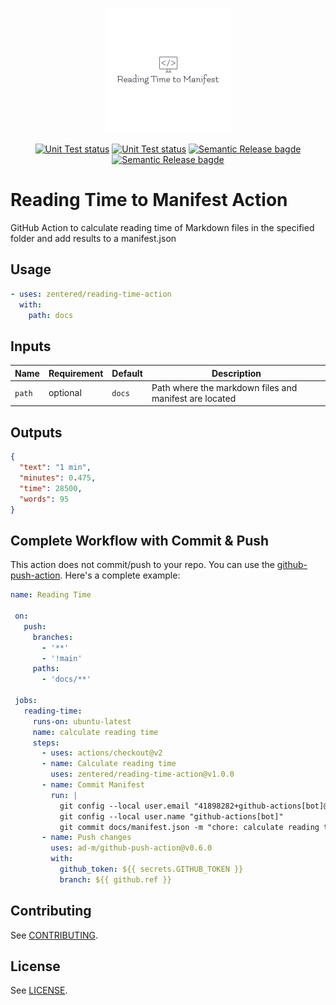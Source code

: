 <p align="center">
  <img src="docs/rttm.png">
</p>

<p align="center">
  <a href="https://github.com/zentered/reading-time-action/actions/workflows/test.yml"><img alt="Unit Test status" src="https://github.com/zentered/reading-time-action/actions/workflows/test.yml/badge.svg"></a>
  <a href="https://github.com/zentered/reading-time-action/actions/workflows/publish.yml"><img alt="Unit Test status" src="https://github.com/zentered/reading-time-action/actions/workflows/publish.yml/badge.svg"></a>
  <a href="https://semantic-release.gitbook.io/semantic-release/"><img alt="Semantic Release bagde" src="https://img.shields.io/badge/%20%20%F0%9F%93%A6%F0%9F%9A%80-semantic--release-e10079.svg"></a>
  <a href="https://zentered.co"><img alt="Semantic Release bagde" src="https://img.shields.io/badge/>-Zentered-lightgrey?style=flat"></a>
</p>

# Reading Time to Manifest Action

GitHub Action to calculate reading time of Markdown files in the specified folder and add results to a manifest.json

## Usage

```yaml
- uses: zentered/reading-time-action
  with:
    path: docs
```

## Inputs

| Name   | Requirement | Default | Description                                            |
| ------ | ----------- | ------- | ------------------------------------------------------ |
| `path` | optional    | `docs`  | Path where the markdown files and manifest are located |

## Outputs

```json
{
  "text": "1 min",
  "minutes": 0.475,
  "time": 28500,
  "words": 95
}
```

## Complete Workflow with Commit & Push

This action does not commit/push to your repo. You can use the [github-push-action](https://github.com/ad-m/github-push-action). Here's a complete example:

```yaml
name: Reading Time

 on:
   push:
     branches:
       - '**'
       - '!main'
     paths:
       - 'docs/**'

 jobs:
   reading-time:
     runs-on: ubuntu-latest
     name: calculate reading time
     steps:
       - uses: actions/checkout@v2
       - name: Сalculate reading time
         uses: zentered/reading-time-action@v1.0.0
       - name: Commit Manifest
         run: |
           git config --local user.email "41898282+github-actions[bot]@users.noreply.github.com"
           git config --local user.name "github-actions[bot]"
           git commit docs/manifest.json -m "chore: calculate reading time"
       - name: Push changes
         uses: ad-m/github-push-action@v0.6.0
         with:
           github_token: ${{ secrets.GITHUB_TOKEN }}
           branch: ${{ github.ref }}
```

## Contributing

See [CONTRIBUTING](CONTRIBUTING.md).

## License

See [LICENSE](LICENSE).
